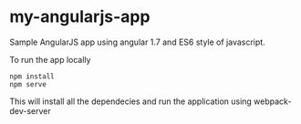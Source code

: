 # my-angularjs-app

Sample AngularJS app using angular 1.7 and ES6 style of javascript.

To run the app locally
```
npm install
npm serve
```
This will install all the dependecies and run the application using webpack-dev-server
